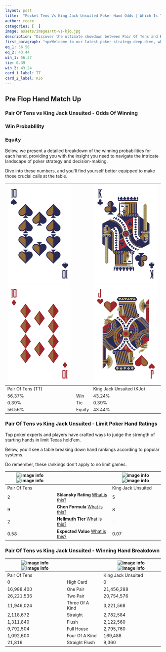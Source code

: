 ```yaml
---
layout: post
title:  "Pocket Tens Vs King Jack Unsuited Poker Hand Odds | Which Is The Better Hand In Poker? A Complete Guide"
author: reece
categories: [  ]
image: assets/images/tt-vs-kjo.jpg
description: "Discover the ultimate showdown between Pair Of Tens and King Jack Unsuited in poker! Uncover the odds, strategies, and scenarios where one hand triumphs over the other. Get ready to up your poker game with this thrilling analysis."
first_paragraph: "<p>Welcome to our latest poker strategy deep dive, where we're pitting two distinct hands against each other in a high-stakes showdown: Pair Of Tens vs King Jack Unsuited.</p><p>In the dynamic world of poker, every decision counts, and knowing which hand holds the upper hand is key to your success at the table.</p><p>In this article, we'll dissect these two hands, explore the scenarios where one dominates the other, and equip you with the knowledge to make strategic choices that can tip the odds in your favor.</p><p>Get ready to unravel the intriguing dynamics of these poker hands and elevate your game to new heights.</p>"
eq_1: 56.56
eq_2: 43.44
win_1: 56.37
tie: 0.39
win_2: 43.24
card_1_label: TT
card_2_label: KJo
---
```




[comment]: # (sp0)

## Pre Flop Hand Match Up

<div class="table hand-ratings" markdown="1"> 



### Pair Of Tens vs King Jack Unsuited - Odds Of Winning


  
<div class="row graphs"> 
<div class="col-lg-6">
    <h3>Win Probablility</h3>
    <canvas id="WinChart"></canvas>
</div>
<div class="col-lg-6">
    <h3>Equity</h3>
    <canvas id="EquityChart"></canvas>
</div>
</div>

  Below, we present a detailed breakdown of the winning probabilities for each hand, providing you with the insight you need to navigate the intricate landscape of poker strategy and decision-making. 

Dive into these numbers, and you'll find yourself better equipped to make those crucial calls at the table.


    
| ![image info](assets/images/hand1/t.png) ![image info](assets/images/hand1/to.png) |  | ![image info](assets/images/hand2/k.png) ![image info](assets/images/hand2/jo.png) |
| -------- | -------- | -------- |
| Pair Of Tens (TT) |  | King Jack Unsuited (KJo) |
| 56.37% | Win | 43.24% |
| 0.39% | Tie | 0.39% |
| 56.56% | Equity | 43.44% |




[comment]: # (sp1)



### Pair Of Tens vs King Jack Unsuited - Limit Poker Hand Ratings

Top poker experts and players have crafted ways to judge the strength of starting hands in limit Texas hold'em. 

Below, you'll see a table breaking down hand rankings according to popular systems. 

Do remember, these rankings don't apply to no limit games.


    
| ![image info](https://www.riverpairs.com/assets/images/hand1/t.png) ![image info](https://www.riverpairs.com/assets/images/hand1/to.png) |  | ![image info](https://www.riverpairs.com/assets/images/hand2/k.png) ![image info](https://www.riverpairs.com/assets/images/hand2/jo.png) |
| -------- | -------- | -------- |
| Pair Of Tens |  | King Jack Unsuited |
| 2 | **Sklansky Rating** [What is this?](/sklansky-rating-explained) | 5 |
| 9 | **Chen Formula** [What is this?](/chen-formula-explained) | 8 |
| 2 | **Hellmuth Tier** [What is this?](/Hellmuth-tier-explained) | - |
| 0.58 | **Expected Value** [What is this?](/expected-value-explained) | 0.07 |




[comment]: # (sp2)



### Pair Of Tens vs King Jack Unsuited - Winning Hand Breakdown


    
| ![image info](https://www.riverpairs.com/assets/images/hand1/t.png) ![image info](https://www.riverpairs.com/assets/images/hand1/to.png) |  | ![image info](https://www.riverpairs.com/assets/images/hand2/k.png) ![image info](https://www.riverpairs.com/assets/images/hand2/jo.png) |
| -------- | -------- | -------- |
| Pair Of Tens |  | King Jack Unsuited |
| 0 | High Card | 0 |
| 16,988,400 | One Pair | 21,456,288 |
| 26,221,536 | Two Pair | 20,754,576 |
| 11,946,024 | Three Of A Kind | 3,221,568 |
| 2,118,672 | Straight | 2,782,584 |
| 1,311,840 | Flush | 2,122,560 |
| 9,792,504 | Full House | 2,795,760 |
| 1,092,600 | Four Of A Kind | 169,488 |
| 21,816 | Straight Flush | 9,360 |




[comment]: # (sp3)



</div>

[comment]: # (sp4)



[comment]: # (sp5)

